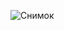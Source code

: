 ![Снимок](https://user-images.githubusercontent.com/120681692/235375273-d3601a5a-5f4e-4214-82c8-24386c3995b1.PNG)

